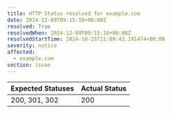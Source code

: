 ```yaml
---
title: HTTP Status resolved for example.com
date: 2024-12-09T09:15:10+00:00Z
resolved: True
resolvedWhen: 2024-12-09T09:15:10+00:00Z
resolvedStartTime: 2024-10-25T21:09:43.191474+00:00
severity: notice
affected:
  - example.com
section: issue
---
```


| Expected Statuses | Actual Status  |
|-------------------|----------------|
| 200, 301, 302 | 200 |
